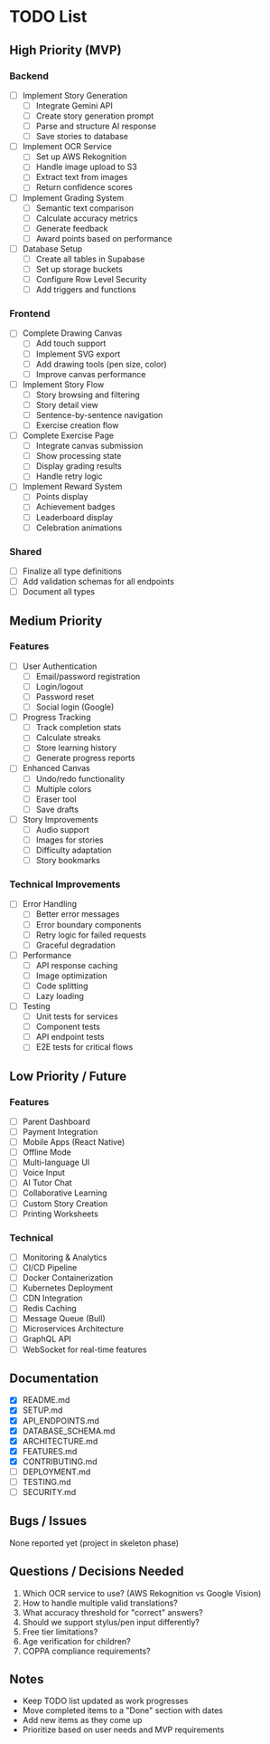 # TODO List

## High Priority (MVP)

### Backend
- [ ] Implement Story Generation
  - [ ] Integrate Gemini API
  - [ ] Create story generation prompt
  - [ ] Parse and structure AI response
  - [ ] Save stories to database
  
- [ ] Implement OCR Service
  - [ ] Set up AWS Rekognition
  - [ ] Handle image upload to S3
  - [ ] Extract text from images
  - [ ] Return confidence scores
  
- [ ] Implement Grading System
  - [ ] Semantic text comparison
  - [ ] Calculate accuracy metrics
  - [ ] Generate feedback
  - [ ] Award points based on performance
  
- [ ] Database Setup
  - [ ] Create all tables in Supabase
  - [ ] Set up storage buckets
  - [ ] Configure Row Level Security
  - [ ] Add triggers and functions

### Frontend
- [ ] Complete Drawing Canvas
  - [ ] Add touch support
  - [ ] Implement SVG export
  - [ ] Add drawing tools (pen size, color)
  - [ ] Improve canvas performance
  
- [ ] Implement Story Flow
  - [ ] Story browsing and filtering
  - [ ] Story detail view
  - [ ] Sentence-by-sentence navigation
  - [ ] Exercise creation flow
  
- [ ] Complete Exercise Page
  - [ ] Integrate canvas submission
  - [ ] Show processing state
  - [ ] Display grading results
  - [ ] Handle retry logic
  
- [ ] Implement Reward System
  - [ ] Points display
  - [ ] Achievement badges
  - [ ] Leaderboard display
  - [ ] Celebration animations

### Shared
- [ ] Finalize all type definitions
- [ ] Add validation schemas for all endpoints
- [ ] Document all types

## Medium Priority

### Features
- [ ] User Authentication
  - [ ] Email/password registration
  - [ ] Login/logout
  - [ ] Password reset
  - [ ] Social login (Google)
  
- [ ] Progress Tracking
  - [ ] Track completion stats
  - [ ] Calculate streaks
  - [ ] Store learning history
  - [ ] Generate progress reports
  
- [ ] Enhanced Canvas
  - [ ] Undo/redo functionality
  - [ ] Multiple colors
  - [ ] Eraser tool
  - [ ] Save drafts
  
- [ ] Story Improvements
  - [ ] Audio support
  - [ ] Images for stories
  - [ ] Difficulty adaptation
  - [ ] Story bookmarks

### Technical Improvements
- [ ] Error Handling
  - [ ] Better error messages
  - [ ] Error boundary components
  - [ ] Retry logic for failed requests
  - [ ] Graceful degradation
  
- [ ] Performance
  - [ ] API response caching
  - [ ] Image optimization
  - [ ] Code splitting
  - [ ] Lazy loading
  
- [ ] Testing
  - [ ] Unit tests for services
  - [ ] Component tests
  - [ ] API endpoint tests
  - [ ] E2E tests for critical flows

## Low Priority / Future

### Features
- [ ] Parent Dashboard
- [ ] Payment Integration
- [ ] Mobile Apps (React Native)
- [ ] Offline Mode
- [ ] Multi-language UI
- [ ] Voice Input
- [ ] AI Tutor Chat
- [ ] Collaborative Learning
- [ ] Custom Story Creation
- [ ] Printing Worksheets

### Technical
- [ ] Monitoring & Analytics
- [ ] CI/CD Pipeline
- [ ] Docker Containerization
- [ ] Kubernetes Deployment
- [ ] CDN Integration
- [ ] Redis Caching
- [ ] Message Queue (Bull)
- [ ] Microservices Architecture
- [ ] GraphQL API
- [ ] WebSocket for real-time features

## Documentation
- [x] README.md
- [x] SETUP.md
- [x] API_ENDPOINTS.md
- [x] DATABASE_SCHEMA.md
- [x] ARCHITECTURE.md
- [x] FEATURES.md
- [x] CONTRIBUTING.md
- [ ] DEPLOYMENT.md
- [ ] TESTING.md
- [ ] SECURITY.md

## Bugs / Issues

None reported yet (project in skeleton phase)

## Questions / Decisions Needed

1. Which OCR service to use? (AWS Rekognition vs Google Vision)
2. How to handle multiple valid translations?
3. What accuracy threshold for "correct" answers?
4. Should we support stylus/pen input differently?
5. Free tier limitations?
6. Age verification for children?
7. COPPA compliance requirements?

## Notes

- Keep TODO list updated as work progresses
- Move completed items to a "Done" section with dates
- Add new items as they come up
- Prioritize based on user needs and MVP requirements

